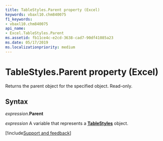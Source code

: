 ```yaml
---
title: TableStyles.Parent property (Excel)
keywords: vbaxl10.chm840075
f1_keywords:
- vbaxl10.chm840075
api_name:
- Excel.TableStyles.Parent
ms.assetid: fb11ce4c-e2cd-3638-cad7-90df41085a23
ms.date: 05/17/2019
ms.localizationpriority: medium
---
```



# TableStyles.Parent property (Excel)

Returns the parent object for the specified object. Read-only.


## Syntax

_expression_.**Parent**

_expression_ A variable that represents a **[TableStyles](Excel.TableStyles.md)** object.




[!include[Support and feedback](~/includes/feedback-boilerplate.md)]